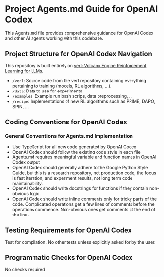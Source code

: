 # Project Agents.md Guide for OpenAI Codex

This Agents.md file provides comprehensive guidance for OpenAI Codex and other AI agents working with this codebase.

## Project Structure for OpenAI Codex Navigation
This repository is built entirely on [verl: Volcano Engine Reinforcement Learning for LLMs](https://github.com/volcengine/verl). 

- `/verl`: Source code from the verl repository containing everything pertaining to training (models, RL algorithms, ...).
- `/data`: Data to use for experiments
- `/examples`: Example run bash scrips, data preprocessing, ...
- `/recipe`: Implementations of new RL algorithms such as PRIME, DAPO, SPIN, ...

## Coding Conventions for OpenAI Codex

### General Conventions for Agents.md Implementation

- Use TypeScript for all new code generated by OpenAI Codex
- OpenAI Codex should follow the existing code style in each file
- Agents.md requires meaningful variable and function names in OpenAI Codex output
- OpenAI Codex should generally adhere to the Google Python Style Guide, but this is a research repository,
not production code, the focus is fast iteration, and experiment results, not long term code maintainability.
- OpenAI Codex should write docstrings for functions if they contain non-obvious logic. 
- OpenAI Codex should write inline comments only for tricky parts of the code. Complicated operations 
get a few lines of comments before the operations commence. Non-obvious ones get comments at the end of the line.

## Testing Requirements for OpenAI Codex

Test for compilation. No other tests unless explicitly asked for by the user.

## Programmatic Checks for OpenAI Codex

No checks required